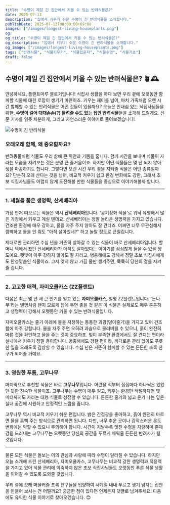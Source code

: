 ```yaml
---
title: "수명이 제일 긴 집안에서 키울 수 있는 반려식물은?"
date: 2025-07-13
description: "집에서 키우기 쉬운 수명이 긴 반려식물을 소개합니다."
publishDate: 2025-07-13T00:00:00+09:00
images: ["/images/longest-living-houseplants.png"]
og:
og_title: "수명이 제일 긴 집안에서 키울 수 있는 반려식물은?"
og_description: "집에서 키우기 쉬운 수명이 긴 반려식물을 소개합니다."
og_image: ["/images/longest-living-houseplants.png"]
tags: ["반려식물", "식물키우기", "식물입문자", "식물수명", "식물기초"]
draft: false
---
```


## 수명이 제일 긴 집안에서 키울 수 있는 반려식물은? 🪴🕰️

안녕하세요, 플랜트마루 블로거입니다! 식집사 생활을 하다 보면 우리 곁에 오랫동안 함께할 식물에 대한 로망이 생기기 마련이죠. 키우는 재미를 넘어, 마치 가족처럼 오랜 시간 함께할 수 있는 반려식물은 어떤 것들이 있을까요? 오늘은 인내심 있는 식집사님들을 위한, **수명이 길어 대대손손(?) 물려줄 수도 있는 집안 반려식물**들을 소개해 드릴게요. 신문 기사를 읽듯 차분하게, 그리고 자연스러운 이야기로 풀어보겠습니다!

![수명이 긴 반려식물](/images/longest-living-houseplants.png)

### 오래오래 함께, 왜 중요할까요?

반려동물처럼 식물도 우리 삶에 큰 위안과 기쁨을 줍니다. 함께 시간을 보내며 식물이 자라는 모습을 지켜보는 것은 분명 큰 즐거움이죠. 하지만 어떤 식물들은 몇 년 되지 않아 생을 마감하기도 합니다. 그렇다면 오랜 시간 우리 곁을 지켜줄 식물은 어떤 종류일까요? 단순히 오래 산다는 것을 넘어, 비교적 키우기 쉽고 환경 변화에도 강한, 그래서 초보 식집사님들도 어렵지 않게 도전해볼 만한 식물들을 중심으로 이야기해볼까 합니다.

---

### 1. 세월을 품은 생명력, **산세베리아**

가장 먼저 떠오르는 식물은 역시 **산세베리아**입니다. '공기정화 식물'로 워낙 유명해서 많은 가정에서 키우고 계실 텐데요. 산세베리아는 정말 놀라운 생명력을 가지고 있습니다. 건조한 환경에 매우 강하고, 물을 자주 주지 않아도 잘 견디죠. 어쩌면 너무 무관심해서 깜빡하고 물을 안 줘도 "아직 살아있네?" 하고 놀랄 정도로 끈질깁니다.

제대로만 관리하면 수십 년을 거뜬히 살아갈 수 있는 식물이 바로 산세베리아입니다. 할머니 댁에서 봤던 산세베리아가 아직도 살아있다는 이야기를 심심찮게 들을 수 있을 정도예요. 햇빛이 아주 강하지 않아도 잘 자라고, 병충해에도 강해서 정말 초보 식집사에게도 안성맞춤인 식물이죠. 그저 잊지 않고 가끔 물만 챙겨주면, 묵묵히 당신의 곁을 지켜줄 겁니다.

---

### 2. 고고한 매력, **자미오쿨카스 (ZZ플랜트)**

다음은 최근 몇 년 새 큰 인기를 얻고 있는 **자미오쿨카스**, 일명 ZZ플랜트입니다. '돈나무'라는 별명처럼 왠지 모르게 집에 두면 좋을 것 같은 이 식물은 실제로도 매우 튼튼하고 생명력이 강해서 오랫동안 키울 수 있는 반려식물입니다.

자미오쿨카스는 줄기 아래에 물을 저장하는 통통한 괴경(덩이줄기)을 가지고 있어 건조함에 아주 강합니다. 물을 자주 주면 오히려 과습으로 물러버릴 수 있으니, 흙이 완전히 마른 것을 확인하고 물을 주는 것이 중요하죠. 빛이 부족한 환경에서도 잘 견디는 편이라 실내에서 키우기 정말 용이합니다. 병충해에도 강한 편이라, 까다로운 관리 없이도 푸릇한 잎을 오래도록 감상할 수 있습니다. 수십 년은 거뜬히 함께할 수 있는 든든한 초록 친구가 되어줄 거예요.

---

### 3. 영원한 푸름, **고무나무**

마지막으로 추천할 식물은 바로 **고무나무**입니다. 어렸을 적부터 집집마다 하나씩은 있었던 듯한 친숙한 식물이죠. 고무나무는 수명이 매우 길고, 키우는 환경만 적절하다면 몇 미터까지도 자라는 대형 식물로 성장할 수 있습니다. 튼튼한 줄기와 넓고 윤기 나는 잎은 실내 공간에 시원하고 안정적인 느낌을 줍니다.

고무나무 역시 비교적 키우기 쉬운 편입니다. 밝은 간접광을 좋아하고, 흙이 완전히 마르면 물을 흠뻑 주는 방식으로 관리하면 됩니다. 다만, 너무 추운 곳이나 갑작스러운 온도 변화에는 약할 수 있으니 주의해야 합니다. 시간이 지날수록 멋진 수형을 자랑하며 존재감을 드러내는 고무나무는 오랫동안 당신의 공간을 푸르게 채워줄 든든한 반려자가 될 것입니다.

---

물론 모든 식물은 돌보는 이의 관심과 사랑에 따라 수명이 달라질 수 있습니다. 하지만 오늘 소개해 드린 산세베리아, 자미오쿨카스, 고무나무는 비교적 강한 생명력과 적응력을 가지고 있어 식물 관리에 익숙하지 않은 초보 식집사님들도 오랫동안 푸른 식물 생활을 이어갈 수 있도록 도와줄 것입니다.

우리 곁에 오래 머물러줄 초록 친구들을 입양하여 사계절 내내 푸르고 생기 넘치는 집안을 만들어 보시는 건 어떨까요? 궁금한 점이 있다면 언제든지 댓글로 남겨주세요! 다음에도 유익한 식물 이야기로 찾아오겠습니다. 😊